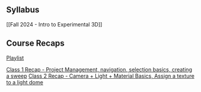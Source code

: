## Syllabus

[[Fall 2024 - Intro to Experimental 3D]]

## Course Recaps

[Playlist](https://www.youtube.com/watch?v=A_H_Ymx4E-4&list=PLmxfJ2-u3DStlfsxesbWTUPF95WIe5xLu)

[Class 1 Recap - Project Management, navigation, selection basics, creating a sweep](https://www.youtube.com/watch?v=A_H_Ymx4E-4&list=PLmxfJ2-u3DStlfsxesbWTUPF95WIe5xLu&index=1)
[Class 2 Recap - Camera + Light + Material Basics,  Assign a texture to a light dome](https://www.youtube.com/watch?v=LPkPBxt8Szg&list=PLmxfJ2-u3DStlfsxesbWTUPF95WIe5xLu&index=2)
